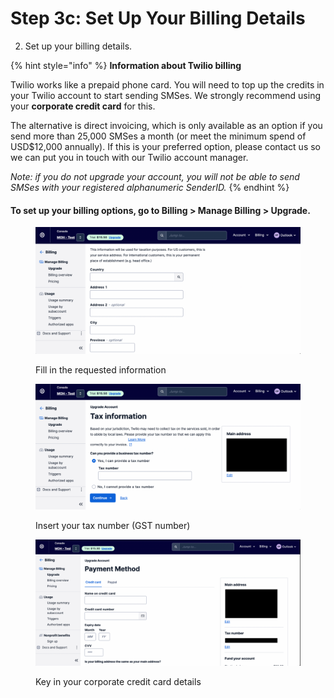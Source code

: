 # Step 3c: Set Up Your Billing Details

2. Set up your billing details.

{% hint style="info" %}
**Information about Twilio billing**

Twilio works like a prepaid phone card. You will need to top up the credits in your Twilio account to start sending SMSes. We strongly recommend using your **corporate credit card** for this.

The alternative is direct invoicing, which is only available as an option if you send more than 25,000 SMSes a month (or meet the minimum spend of USD$12,000 annually). If this is your preferred option, please contact us so we can put you in touch with our Twilio account manager.

_Note: if you do not upgrade your account, you will not be able to send SMSes with your registered alphanumeric SenderID._
{% endhint %}

#### To set up your billing options, go to Billing > Manage Billing > Upgrade.

<figure><img src="../../.gitbook/assets/image.png" alt=""><figcaption><p>Fill in the requested information</p></figcaption></figure>

<figure><img src="../../.gitbook/assets/image (6).png" alt=""><figcaption><p>Insert your tax number (GST number)</p></figcaption></figure>

<figure><img src="../../.gitbook/assets/image (28).png" alt=""><figcaption><p>Key in your corporate credit card details</p></figcaption></figure>
